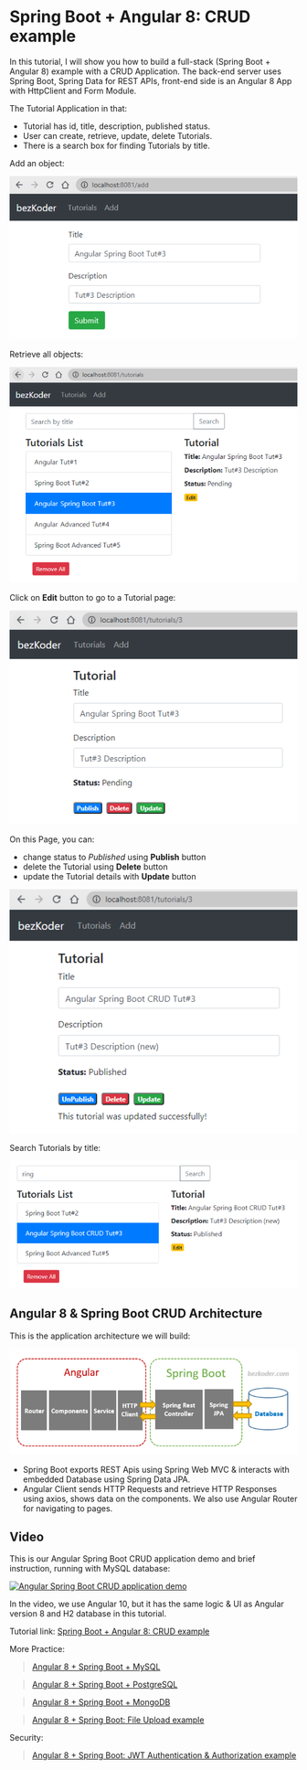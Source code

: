 # Spring Boot + Angular 8: CRUD example

In this tutorial, I will show you how to build a full-stack (Spring Boot + Angular 8) example with a CRUD Application. The back-end server uses Spring Boot, Spring Data for REST APIs, front-end side is an Angular 8 App with HttpClient and Form Module.

The Tutorial Application in that:
- Tutorial has id, title, description, published status.
- User can create, retrieve, update, delete Tutorials.
- There is a search box for finding Tutorials by title.

Add an object:

![spring-boot-angular-8-crud-example-create-tutorial](spring-boot-angular-8-crud-example-create-tutorial.png)

Retrieve all objects:

![spring-boot-angular-8-crud-example](spring-boot-angular-8-crud-example.png)

Click on **Edit** button to go to a Tutorial page:

![spring-boot-angular-8-crud-example-retrieve-tutorial](spring-boot-angular-8-crud-example-retrieve-tutorial.png)

On this Page, you can:

- change status to *Published* using **Publish** button
- delete the Tutorial using **Delete** button
- update the Tutorial details with **Update** button

![spring-boot-angular-8-crud-example-update-tutorial](spring-boot-angular-8-crud-example-update-tutorial.png)

Search Tutorials by title:

![spring-boot-angular-8-crud-example-search-tutorial](spring-boot-angular-8-crud-example-search-tutorial.png)

## Angular 8 & Spring Boot CRUD Architecture
This is the application architecture we will build:

![spring-boot-angular-8-crud-example-architecture](spring-boot-angular-8-crud-example-architecture.png)

- Spring Boot exports REST Apis using Spring Web MVC & interacts with embedded Database using Spring Data JPA.
- Angular Client sends HTTP Requests and retrieve HTTP Responses using axios, shows data on the components. We also use Angular Router for navigating to pages.

## Video
This is our Angular Spring Boot CRUD application demo and brief instruction, running with MySQL database:

[![Angular Spring Boot CRUD application demo](http://img.youtube.com/vi/K8mV6XWA_EY/0.jpg)](http://www.youtube.com/watch?v=K8mV6XWA_EY "Angular Spring Boot CRUD application demo")

In the video, we use Angular 10, but it has the same logic & UI as Angular version 8 and H2 database in this tutorial.

Tutorial link: [Spring Boot + Angular 8: CRUD example](https://www.bezkoder.com/angular-spring-boot-crud//)

More Practice:
> [Angular 8 + Spring Boot + MySQL](https://www.bezkoder.com/angular-spring-boot-mysql/)

> [Angular 8 + Spring Boot + PostgreSQL](https://www.bezkoder.com/angular-spring-boot-postgresql/)

> [Angular 8 + Spring Boot + MongoDB](https://www.bezkoder.com/angular-spring-boot-mongodb/)

> [Angular 8 + Spring Boot: File Upload example](https://www.bezkoder.com/angular-spring-boot-file-upload/)

Security:
> [Angular 8 + Spring Boot: JWT Authentication & Authorization example](https://www.bezkoder.com/angular-spring-boot-jwt-auth/)

